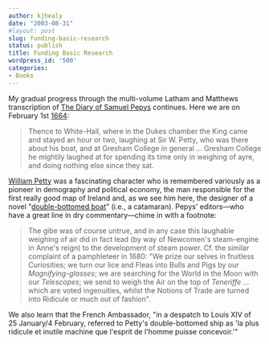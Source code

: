 ```yaml
---
author: kjhealy
date: "2003-08-31"
#layout: post
slug: funding-basic-research
status: publish
title: Funding Basic Research
wordpress_id: '500'
categories:
- Books
---
```


My gradual progress through the multi-volume Latham and Matthews transcription of [The Diary of Samuel Pepys](http://www.amazon.com/exec/obidos/ASIN/0520225791/ref=nosim/) continues. Here we are on February 1st [1664](http://www.amazon.com/exec/obidos/ASIN/0520226968/ref=nosim/):

> Thence to White-Hall, where in the Dukes chamber the King came and stayed an hour or two, laughing at Sir W. Petty, who was there about his boat, and at Gresham College in general … Gresham College he mightily laughed at for spending its time only in weighing of ayre, and doing nothing else since they sat.

[William Petty](http://cepa.newschool.edu/het/profiles/petty.htm) was a fascinating character who is remembered variously as a pioneer in demography and political economy, the man responsible for the first really good map of Ireland and, as we see him here, the designer of a novel "[double-bottomed boat](http://web.ukonline.co.uk/lordcornell/iwhr/cat.htm)" (i.e., a catamaran). Pepys' editors—who have a great line in dry commentary—chime in with a footnote:

> The gibe was of course untrue, and in any case this laughable weighing of air did in fact lead (by way of Newcomen's steam-engine in Anne's reign) to the development of steam power. Cf. the similar complaint of a pamphleteer in 1680: "We prize our selves in fruitless Curiosities; we turn our lice and Fleas into Bulls and Pigs by our *Magnifying-glasses*; we are searching for the World in the Moon with our *Telescopes*; we send to weigh the Air on the top of *Teneriffe* ... which are voted ingenuities, whilst the Notions of Trade are turned into Ridicule or much out of fashion".

We also learn that the French Ambassador, "in a despatch to Louis XIV of 25 January/4 February, referred to Petty's double-bottomed ship as 'la plus ridicule et inutile machine que l'esprit de l'homme puisse concevoir.'"
